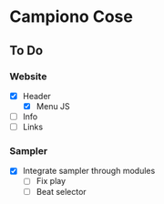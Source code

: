 # Campiono Cose
## To Do

### Website
- [x] Header
  - [x] Menu JS
- [ ] Info
- [ ] Links

### Sampler
- [x] Integrate sampler through modules
  - [ ] Fix play
  - [ ] Beat selector